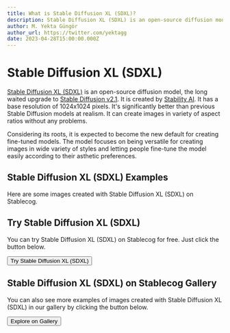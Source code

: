 ```yaml
---
title: What is Stable Diffusion XL (SDXL)?
description: Stable Diffusion XL (SDXL) is an open-source diffusion model that has a base resolution of 1024x1024 pixels. It's an upgrade to Stable Diffusion v2.1.
author: M. Yekta Güngör
author_url: https://twitter.com/yektagg
date: 2023-04-28T15:00:00.000Z
---
```


<script>
  import Button from '$components/buttons/Button.svelte'
  import DocImage from '$components/docs/DocImage.svelte'
</script>

# Stable Diffusion XL (SDXL)

[Stable Diffusion XL (SDXL)](https://huggingface.co/stabilityai/stable-diffusion-xl-base-1.0) is an open-source diffusion model, the long waited upgrade to [Stable Diffusion v2.1](https://huggingface.co/stabilityai/stable-diffusion-2-1-base). It is created by [Stability AI](https://stability.ai). It has a base resolution of 1024x1024 pixels. It's significantly better than previous Stable Diffusion models at realism. It can create images in variety of aspect ratios without any problems.

Considering its roots, it is expected to become the new default for creating fine-tuned models. The model focuses on being versatile for creating images in wide variety of styles and letting people fine-tune the model easily according to their asthetic preferences.

## Stable Diffusion XL (SDXL) Examples

Here are some images created with Stable Diffusion XL (SDXL) on Stablecog.

<DocImage src="https://ba.stablecog.com/guide/models/sdxl.jpg" alt="Stable Diffusion XL (SDXL) Examples" width="2560" height="5760"/>

## Try Stable Diffusion XL (SDXL)

You can try Stable Diffusion XL (SDXL) on Stablecog for free. Just click the button below.

<Button class="mt-4" href="https://stablecog.com/generate/?mi=8002bc51-7260-468f-8840-cf1e6dbe3f8a&adv=true" target="_blank">
Try Stable Diffusion XL (SDXL)
</Button>

## Stable Diffusion XL (SDXL) on Stablecog Gallery

You can also see more examples of images created with Stable Diffusion XL (SDXL) in our gallery by clicking the button below.

<Button class="mt-4" href="https://stablecog.com/gallery?mi=8002bc51-7260-468f-8840-cf1e6dbe3f8a" target="_blank">
  Explore on Gallery
</Button>
